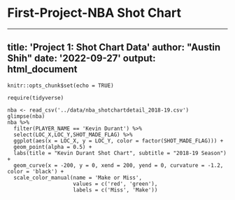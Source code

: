 # First-Project-NBA Shot Chart

---
title: 'Project 1: Shot Chart Data'
author: "Austin Shih"
date: '2022-09-27'
output: html_document
---

```{r setup, include=FALSE}
knitr::opts_chunk$set(echo = TRUE)
```

```{r}
require(tidyverse)

nba <- read_csv('../data/nba_shotchartdetail_2018-19.csv')
glimpse(nba)
nba %>% 
  filter(PLAYER_NAME == 'Kevin Durant') %>%
  select(LOC_X,LOC_Y,SHOT_MADE_FLAG) %>%
  ggplot(aes(x = LOC_X, y = LOC_Y, color = factor(SHOT_MADE_FLAG))) + 
  geom_point(alpha = 0.5) + 
  labs(title = "Kevin Durant Shot Chart", subtitle = "2018-19 Season") + 
  geom_curve(x = -200, y = 0, xend = 200, yend = 0, curvature = -1.2, color = 'black') +
  scale_color_manual(name = 'Make or Miss', 
                     values = c('red', 'green'), 
                     labels = c('Miss', 'Make'))
                     
